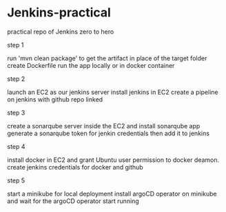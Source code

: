 # Jenkins-practical
practical repo of Jenkins zero to hero

step 1

run 'mvn clean package' to get the artifact in place of the target folder
create Dockerfile 
run the app locally or in docker container

step 2

launch an EC2 as our jenkins server
install jenkins in EC2
create a pipeline on jenkins with github repo linked 

step 3

create a sonarqube server inside the EC2 and install sonarqube app
generate a sonarqube token for jenkin credentials then add it to jenkins

step 4

install docker in EC2 and grant Ubuntu user permission to docker deamon.
create jenkins credentials for docker and github

step 5

start a minikube for local deployment
install argoCD operator on minikube and wait for the argoCD operator start running







